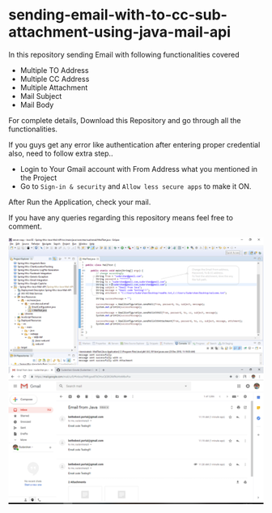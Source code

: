 # sending-email-with-to-cc-sub-attachment-using-java-mail-api
 In this repository sending Email with following functionalities covered
 * Multiple TO Address
 * Multiple CC Address
 * Multiple Attachment
 * Mail Subject
 * Mail Body
 
 For complete details, Download this Repository and go through all the functionalities.
 
 If you guys get any error like authentication after entering proper credential also, need to follow extra step..
 
 * Login to Your Gmail account with From Address what you mentioned in the Project
 * Go to `Sign-in & security`  and  `Allow less secure apps` to make it ON. 
 
 After Run the Application, check your mail.
 
 If you have any queries regarding this repository means feel free to comment.
 
 <img src="https://github.com/Sudarshan-Gowda/Spring-Mvc-Java-Mail-API/blob/master/docs/Picture1.PNG"/>
 <img src="https://github.com/Sudarshan-Gowda/Spring-Mvc-Java-Mail-API/blob/master/docs/Picture2.PNG"/>
 
